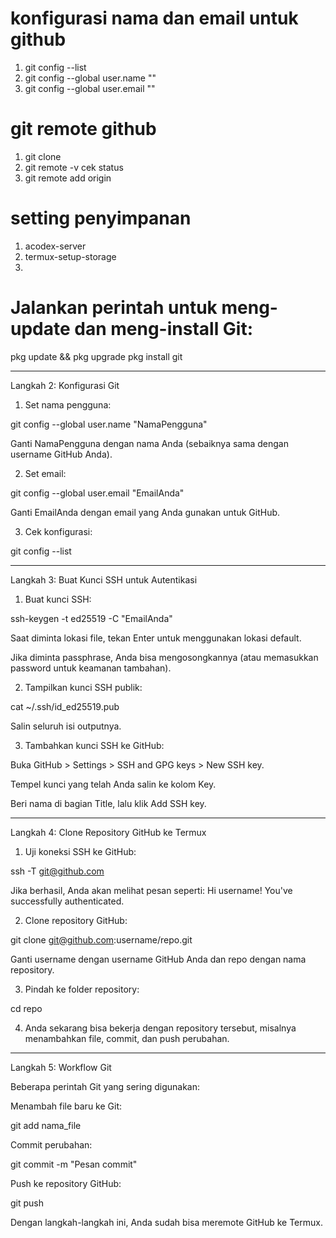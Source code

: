 # konfigurasi nama dan email untuk github
  1. git config --list
  2. git config --global user.name ""
  3. git config --global user.email ""
  
# git remote github
  1. git clone 
  2. git remote -v    cek status
  3. git remote add origin 
  
  
# setting penyimpanan
  1. acodex-server
  2. termux-setup-storage
  3. 


# Jalankan perintah untuk meng-update dan meng-install Git:

pkg update && pkg upgrade
pkg install git




---

Langkah 2: Konfigurasi Git

1. Set nama pengguna:

git config --global user.name "NamaPengguna"

Ganti NamaPengguna dengan nama Anda (sebaiknya sama dengan username GitHub Anda).


2. Set email:

git config --global user.email "EmailAnda"

Ganti EmailAnda dengan email yang Anda gunakan untuk GitHub.


3. Cek konfigurasi:

git config --list




---

Langkah 3: Buat Kunci SSH untuk Autentikasi

1. Buat kunci SSH:

ssh-keygen -t ed25519 -C "EmailAnda"

Saat diminta lokasi file, tekan Enter untuk menggunakan lokasi default.

Jika diminta passphrase, Anda bisa mengosongkannya (atau memasukkan password untuk keamanan tambahan).



2. Tampilkan kunci SSH publik:

cat ~/.ssh/id_ed25519.pub

Salin seluruh isi outputnya.


3. Tambahkan kunci SSH ke GitHub:

Buka GitHub > Settings > SSH and GPG keys > New SSH key.

Tempel kunci yang telah Anda salin ke kolom Key.

Beri nama di bagian Title, lalu klik Add SSH key.





---

Langkah 4: Clone Repository GitHub ke Termux

1. Uji koneksi SSH ke GitHub:

ssh -T git@github.com

Jika berhasil, Anda akan melihat pesan seperti:
Hi username! You've successfully authenticated.


2. Clone repository GitHub:

git clone git@github.com:username/repo.git

Ganti username dengan username GitHub Anda dan repo dengan nama repository.


3. Pindah ke folder repository:

cd repo


4. Anda sekarang bisa bekerja dengan repository tersebut, misalnya menambahkan file, commit, dan push perubahan.




---

Langkah 5: Workflow Git

Beberapa perintah Git yang sering digunakan:

Menambah file baru ke Git:

git add nama_file

Commit perubahan:

git commit -m "Pesan commit"

Push ke repository GitHub:

git push


Dengan langkah-langkah ini, Anda sudah bisa meremote GitHub ke Termux.

